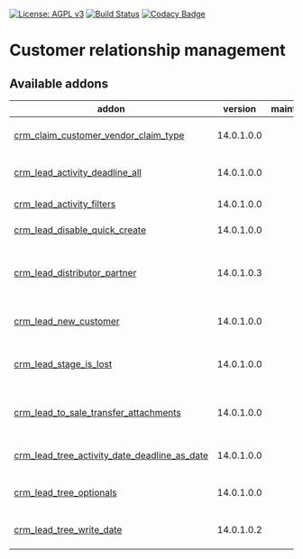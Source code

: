 [![License: AGPL v3](https://img.shields.io/badge/License-AGPL%20v3-blue.svg)](https://www.gnu.org/licenses/agpl-3.0)
[![Build Status](https://travis-ci.org/Tawasta/crm.svg?branch=12.0)](https://travis-ci.org/Tawasta/crm)
[![Codacy Badge](https://api.codacy.com/project/badge/Grade/16d209e3574f4d9a8d1eeb7a5edc1e88)](https://www.codacy.com/app/Tawasta/crm?utm_source=github.com&amp;utm_medium=referral&amp;utm_content=Tawasta/crm&amp;utm_campaign=Badge_Grade)

Customer relationship management
================================

[//]: # (addons)

Available addons
----------------
addon | version | maintainers | summary
--- | --- | --- | ---
[crm_claim_customer_vendor_claim_type](crm_claim_customer_vendor_claim_type/) | 14.0.1.0.0 |  | CRM Claim - Customer and Vendor claim type
[crm_lead_activity_deadline_all](crm_lead_activity_deadline_all/) | 14.0.1.0.0 |  | Show last write date on crm lead tree view
[crm_lead_activity_filters](crm_lead_activity_filters/) | 14.0.1.0.0 |  | Show activity filters: late, today, future
[crm_lead_disable_quick_create](crm_lead_disable_quick_create/) | 14.0.1.0.0 |  | Disable quick create from crm lead
[crm_lead_distributor_partner](crm_lead_distributor_partner/) | 14.0.1.0.3 |  | Enables linking Leads/Opportunities to a Distributor/Sales Partner
[crm_lead_new_customer](crm_lead_new_customer/) | 14.0.1.0.0 |  | New customer boolean toggle for CRM lead
[crm_lead_stage_is_lost](crm_lead_stage_is_lost/) | 14.0.1.0.0 |  | A new field to supplement the existing 'Is Won Stage?' Field
[crm_lead_to_sale_transfer_attachments](crm_lead_to_sale_transfer_attachments/) | 14.0.1.0.0 |  | Converting opportunities to sales copies related attachments
[crm_lead_tree_activity_date_deadline_as_date](crm_lead_tree_activity_date_deadline_as_date/) | 14.0.1.0.0 |  | Show activity date deadline as date in lead tree view
[crm_lead_tree_optionals](crm_lead_tree_optionals/) | 14.0.1.0.0 |  | Customize optional-attributes in tree view
[crm_lead_tree_write_date](crm_lead_tree_write_date/) | 14.0.1.0.2 |  | Show last write date on crm lead tree view

[//]: # (end addons)
